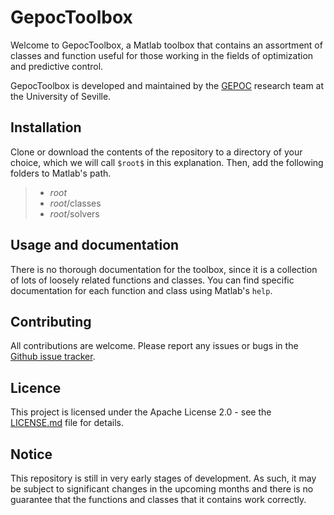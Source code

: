 # GepocToolbox

Welcome to GepocToolbox, a Matlab toolbox that contains an assortment of classes and function useful for those working in the fields of optimization and predictive control.

GepocToolbox is developed and maintained by the [GEPOC](grupos.us.es/gepoc/) research team at the University of Seville.

## Installation

Clone or download the contents of the repository to a directory of your choice, which we will call `$root$` in this explanation. Then, add the following folders to Matlab's path.

> * $root$
> * $root$/classes
> * $root$/solvers

## Usage and documentation

There is no thorough documentation for the toolbox, since it is a collection of lots of loosely related functions and classes.
You can find specific documentation for each function and class using Matlab's `help`.

## Contributing

All contributions are welcome. Please report any issues or bugs in the [Github issue tracker](https://github.com/GepocUS/GepocToolbox/issues).

## Licence

This project is licensed under the Apache License 2.0 - see the [LICENSE.md](LICENSE.md) file for details.

## Notice

This repository is still in very early stages of development. As such, it may be subject to significant changes in the upcoming months and there is no guarantee that the functions and classes that it contains work correctly.


